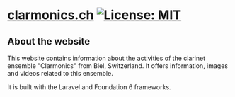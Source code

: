 # [clarmonics.ch](https://clarmonics.ch/) [![License: MIT](https://img.shields.io/badge/License-MIT-yellow.svg)](https://opensource.org/licenses/MIT)

## About the website

This website contains information about the activities of the clarinet ensemble "Clarmonics" from Biel, Switzerland. It offers information, images and videos related to this ensemble.

It is built with the Laravel and Foundation 6 frameworks.
